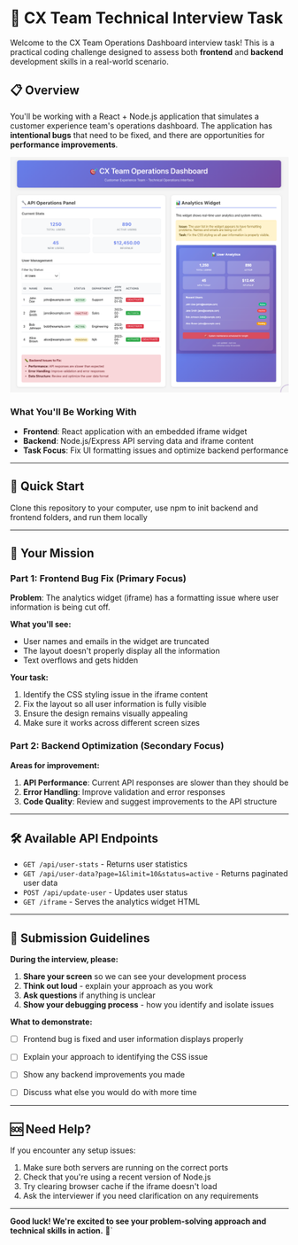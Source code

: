 # 🎯 CX Team Technical Interview Task

Welcome to the CX Team Operations Dashboard interview task! This is a practical coding challenge designed to assess both **frontend** and **backend** development skills in a real-world scenario.

## 📋 Overview

You'll be working with a React + Node.js application that simulates a customer experience team's operations dashboard. The application has **intentional bugs** that need to be fixed, and there are opportunities for **performance improvements**.

![Demo Screenshot](frontend/public/demo.png)


### What You'll Be Working With

- **Frontend**: React application with an embedded iframe widget
- **Backend**: Node.js/Express API serving data and iframe content
- **Task Focus**: Fix UI formatting issues and optimize backend performance

---

## 🚀 Quick Start

Clone this repository to your computer, use npm to init backend and frontend folders, and run them locally

---

## 🎯 Your Mission

### **Part 1: Frontend Bug Fix** (Primary Focus)

**Problem**: The analytics widget (iframe) has a formatting issue where user information is being cut off.

**What you'll see:**
- User names and emails in the widget are truncated
- The layout doesn't properly display all the information
- Text overflows and gets hidden

**Your task:**
1. Identify the CSS styling issue in the iframe content
2. Fix the layout so all user information is fully visible
3. Ensure the design remains visually appealing
4. Make sure it works across different screen sizes

### **Part 2: Backend Optimization** (Secondary Focus)

**Areas for improvement:**
1. **API Performance**: Current API responses are slower than they should be
2. **Error Handling**: Improve validation and error responses  
3. **Code Quality**: Review and suggest improvements to the API structure

---

## 🛠️ Available API Endpoints

- `GET /api/user-stats` - Returns user statistics
- `GET /api/user-data?page=1&limit=10&status=active` - Returns paginated user data
- `POST /api/update-user` - Updates user status
- `GET /iframe` - Serves the analytics widget HTML

---

## 📝 Submission Guidelines

**During the interview, please:**

1. **Share your screen** so we can see your development process
2. **Think out loud** - explain your approach as you work
3. **Ask questions** if anything is unclear
4. **Show your debugging process** - how you identify and isolate issues

**What to demonstrate:**
- [ ] Frontend bug is fixed and user information displays properly
- [ ] Explain your approach to identifying the CSS issue
- [ ] Show any backend improvements you made
- [ ] Discuss what else you would do with more time


---

## 🆘 Need Help?

If you encounter any setup issues:
1. Make sure both servers are running on the correct ports
2. Check that you're using a recent version of Node.js
3. Try clearing browser cache if the iframe doesn't load
4. Ask the interviewer if you need clarification on any requirements

---

**Good luck! We're excited to see your problem-solving approach and technical skills in action.** 🚀`